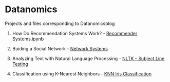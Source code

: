 # Datanomics
Projects and files corresponding to Datanomicsblog

1. How Do Recommendation Systems Work? - [Recommender Systems.ipynb](https://github.com/cchristine100/Datanomics/blob/master/Recommender%20Systems.ipynb)

2. Buiding a Social Network - [Network Systems](https://github.com/cchristine100/Datanomics/blob/master/Network%20Systems.ipynb)

3. Analyzing Text with Natural Language Processing - [NLTK - Subject Line Testing](https://github.com/cchristine100/Datanomics/blob/master/NLTK%20-%20Subject%20Line%20Testing.ipynb)

4. Classification using K-Nearest Neighbors - [KNN Iris Classification](https://github.com/cchristine100/Datanomics/blob/master/Iris%20Classification.ipynb)
